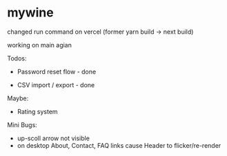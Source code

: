 # mywine

changed run command on vercel (former yarn build -> next build)

working on main agian

Todos: 

- Password reset flow - done

- CSV import / export - done

Maybe:

- Rating system

Mini Bugs:

- up-scoll arrow not visible
- on desktop About, Contact, FAQ links cause Header to flicker/re-render
